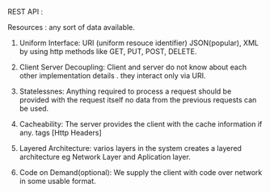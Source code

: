 REST API : 

Resources : any sort of data available.

1. Uniform Interface: URI (uniform resouce identifier) JSON(popular), XML by using http methods like GET, PUT, POST, DELETE.

2. Client Server Decoupling: Client and server do not know about each other implementation details . they interact only via URI.

3. Statelessnes: Anything required to process a request should be provided with the request itself no data from the previous requests can be used.

4. Cacheability: The server provides the client with the cache information if any. tags [Http Headers]

5. Layered Architecture: varios layers in the system creates a layered architecture eg Network Layer and Aplication layer.

6. Code on Demand(optional): We supply the client with code over network in some usable format.